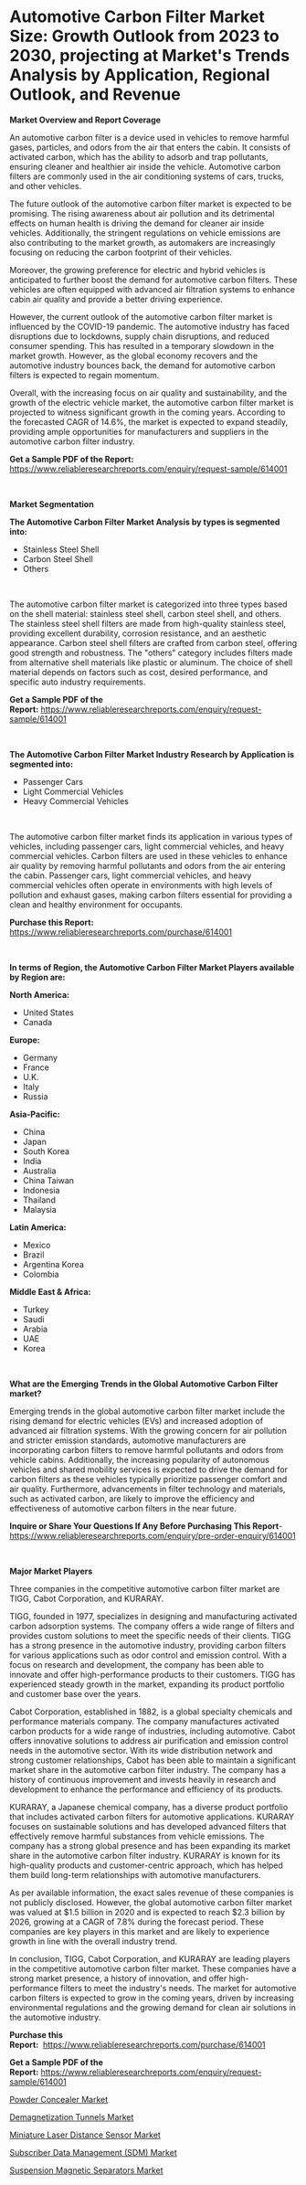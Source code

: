 <p><h1>Automotive Carbon Filter Market Size: Growth Outlook from 2023 to 2030, projecting at Market's Trends Analysis by Application, Regional Outlook, and Revenue</h1></p><p><strong>Market Overview and Report Coverage</strong></p>
<p><p>An automotive carbon filter is a device used in vehicles to remove harmful gases, particles, and odors from the air that enters the cabin. It consists of activated carbon, which has the ability to adsorb and trap pollutants, ensuring cleaner and healthier air inside the vehicle. Automotive carbon filters are commonly used in the air conditioning systems of cars, trucks, and other vehicles.</p><p>The future outlook of the automotive carbon filter market is expected to be promising. The rising awareness about air pollution and its detrimental effects on human health is driving the demand for cleaner air inside vehicles. Additionally, the stringent regulations on vehicle emissions are also contributing to the market growth, as automakers are increasingly focusing on reducing the carbon footprint of their vehicles.</p><p>Moreover, the growing preference for electric and hybrid vehicles is anticipated to further boost the demand for automotive carbon filters. These vehicles are often equipped with advanced air filtration systems to enhance cabin air quality and provide a better driving experience.</p><p>However, the current outlook of the automotive carbon filter market is influenced by the COVID-19 pandemic. The automotive industry has faced disruptions due to lockdowns, supply chain disruptions, and reduced consumer spending. This has resulted in a temporary slowdown in the market growth. However, as the global economy recovers and the automotive industry bounces back, the demand for automotive carbon filters is expected to regain momentum.</p><p>Overall, with the increasing focus on air quality and sustainability, and the growth of the electric vehicle market, the automotive carbon filter market is projected to witness significant growth in the coming years. According to the forecasted CAGR of 14.6%, the market is expected to expand steadily, providing ample opportunities for manufacturers and suppliers in the automotive carbon filter industry.</p></p>
<p><strong>Get a Sample PDF of the Report:</strong> <a href="https://www.reliableresearchreports.com/enquiry/request-sample/614001">https://www.reliableresearchreports.com/enquiry/request-sample/614001</a></p>
<p>&nbsp;</p>
<p><strong>Market Segmentation</strong></p>
<p><strong>The Automotive Carbon Filter Market Analysis by types is segmented into:</strong></p>
<p><ul><li>Stainless Steel Shell</li><li>Carbon Steel Shell</li><li>Others</li></ul></p>
<p>&nbsp;</p>
<p><p>The automotive carbon filter market is categorized into three types based on the shell material: stainless steel shell, carbon steel shell, and others. The stainless steel shell filters are made from high-quality stainless steel, providing excellent durability, corrosion resistance, and an aesthetic appearance. Carbon steel shell filters are crafted from carbon steel, offering good strength and robustness. The "others" category includes filters made from alternative shell materials like plastic or aluminum. The choice of shell material depends on factors such as cost, desired performance, and specific auto industry requirements.</p></p>
<p><strong>Get a Sample PDF of the Report:</strong>&nbsp;<a href="https://www.reliableresearchreports.com/enquiry/request-sample/614001">https://www.reliableresearchreports.com/enquiry/request-sample/614001</a></p>
<p>&nbsp;</p>
<p><strong>The Automotive Carbon Filter Market Industry Research by Application is segmented into:</strong></p>
<p><ul><li>Passenger Cars</li><li>Light Commercial Vehicles</li><li>Heavy Commercial Vehicles</li></ul></p>
<p>&nbsp;</p>
<p><p>The automotive carbon filter market finds its application in various types of vehicles, including passenger cars, light commercial vehicles, and heavy commercial vehicles. Carbon filters are used in these vehicles to enhance air quality by removing harmful pollutants and odors from the air entering the cabin. Passenger cars, light commercial vehicles, and heavy commercial vehicles often operate in environments with high levels of pollution and exhaust gases, making carbon filters essential for providing a clean and healthy environment for occupants.</p></p>
<p><strong>Purchase this Report:</strong>&nbsp; <a href="https://www.reliableresearchreports.com/purchase/614001">https://www.reliableresearchreports.com/purchase/614001</a></p>
<p>&nbsp;</p>
<p><strong>In terms of Region, the Automotive Carbon Filter Market Players available by Region are:</strong></p>
<p>
    <p> <strong> North America: </strong>
        <ul>
            <li>United States</li>
            <li>Canada</li>
        </ul>
        </p> 
    <p> <strong> Europe: </strong>
        <ul>
            <li>Germany</li>
            <li>France</li>
            <li>U.K.</li>
            <li>Italy</li>
            <li>Russia</li>
        </ul>
        </p> 
    <p> <strong> Asia-Pacific: </strong>
        <ul>
            <li>China</li>
            <li>Japan</li>
            <li>South Korea</li>
            <li>India</li>
            <li>Australia</li>
            <li>China Taiwan</li>
            <li>Indonesia</li>
            <li>Thailand</li>
            <li>Malaysia</li>
        </ul>
        </p> 
    <p> <strong> Latin America: </strong>
        <ul>
            <li>Mexico</li>
            <li>Brazil</li>
            <li>Argentina Korea</li>
            <li>Colombia</li>
        </ul>
        </p> 
    <p> <strong> Middle East & Africa: </strong>
        <ul>
            <li>Turkey</li>
            <li>Saudi</li>
            <li>Arabia</li>
            <li>UAE</li>
            <li>Korea</li>
        </ul>
    </p>
    </p>
<p>&nbsp;</p>
<p><strong>What are the Emerging Trends in the Global Automotive Carbon Filter market?</strong></p>
<p><p>Emerging trends in the global automotive carbon filter market include the rising demand for electric vehicles (EVs) and increased adoption of advanced air filtration systems. With the growing concern for air pollution and stricter emission standards, automotive manufacturers are incorporating carbon filters to remove harmful pollutants and odors from vehicle cabins. Additionally, the increasing popularity of autonomous vehicles and shared mobility services is expected to drive the demand for carbon filters as these vehicles typically prioritize passenger comfort and air quality. Furthermore, advancements in filter technology and materials, such as activated carbon, are likely to improve the efficiency and effectiveness of automotive carbon filters in the near future.</p></p>
<p><strong>Inquire or Share Your Questions If Any Before Purchasing This Report</strong>- <a href="https://www.reliableresearchreports.com/enquiry/pre-order-enquiry/614001">https://www.reliableresearchreports.com/enquiry/pre-order-enquiry/614001</a></p>
<p>&nbsp;</p>
<p><strong>Major Market Players</strong></p>
<p><p>Three companies in the competitive automotive carbon filter market are TIGG, Cabot Corporation, and KURARAY.</p><p>TIGG, founded in 1977, specializes in designing and manufacturing activated carbon adsorption systems. The company offers a wide range of filters and provides custom solutions to meet the specific needs of their clients. TIGG has a strong presence in the automotive industry, providing carbon filters for various applications such as odor control and emission control. With a focus on research and development, the company has been able to innovate and offer high-performance products to their customers. TIGG has experienced steady growth in the market, expanding its product portfolio and customer base over the years.</p><p>Cabot Corporation, established in 1882, is a global specialty chemicals and performance materials company. The company manufactures activated carbon products for a wide range of industries, including automotive. Cabot offers innovative solutions to address air purification and emission control needs in the automotive sector. With its wide distribution network and strong customer relationships, Cabot has been able to maintain a significant market share in the automotive carbon filter industry. The company has a history of continuous improvement and invests heavily in research and development to enhance the performance and efficiency of its products.</p><p>KURARAY, a Japanese chemical company, has a diverse product portfolio that includes activated carbon filters for automotive applications. KURARAY focuses on sustainable solutions and has developed advanced filters that effectively remove harmful substances from vehicle emissions. The company has a strong global presence and has been expanding its market share in the automotive carbon filter industry. KURARAY is known for its high-quality products and customer-centric approach, which has helped them build long-term relationships with automotive manufacturers.</p><p>As per available information, the exact sales revenue of these companies is not publicly disclosed. However, the global automotive carbon filter market was valued at $1.5 billion in 2020 and is expected to reach $2.3 billion by 2026, growing at a CAGR of 7.8% during the forecast period. These companies are key players in this market and are likely to experience growth in line with the overall industry trend.</p><p>In conclusion, TIGG, Cabot Corporation, and KURARAY are leading players in the competitive automotive carbon filter market. These companies have a strong market presence, a history of innovation, and offer high-performance filters to meet the industry's needs. The market for automotive carbon filters is expected to grow in the coming years, driven by increasing environmental regulations and the growing demand for clean air solutions in the automotive industry.</p></p>
<p><strong>Purchase this Report:</strong>&nbsp;&nbsp;<a href="https://www.reliableresearchreports.com/purchase/614001">https://www.reliableresearchreports.com/purchase/614001</a></p>
<p></p>
<p><strong>Get a Sample PDF of the Report:</strong>&nbsp;<a href="https://www.reliableresearchreports.com/enquiry/request-sample/614001">https://www.reliableresearchreports.com/enquiry/request-sample/614001</a></p>
<p><p><a href="https://medium.com/@freedayundt/powder-concealer-market-size-growth-forecast-2023-2030-6a2fae0016ed">Powder Concealer Market</a></p><p><a href="https://www.linkedin.com/pulse/demagnetization-tunnels-market-research-report-provides-thorough/">Demagnetization Tunnels Market</a></p><p><a href="https://medium.com/@dariodooley/miniature-laser-distance-sensor-market-size-growth-forecast-2023-2030-a3edbccdd1be">Miniature Laser Distance Sensor Market</a></p><p><a href="https://www.linkedin.com/pulse/subscriber-data-management-sdm-market-size-2023-2030/">Subscriber Data Management (SDM) Market</a></p><p><a href="https://www.linkedin.com/pulse/suspension-magnetic-separators-market-research-report/">Suspension Magnetic Separators Market</a></p></p>